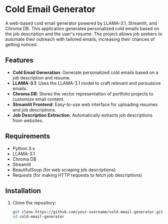 # Cold Email Generator

A web-based cold email generator powered by LLAMA-3.1, Streamlit, and Chroma DB. This application generates personalized cold emails based on the job description and the user's resume. The project allows job seekers to automate their outreach with tailored emails, increasing their chances of getting noticed.

## Features

- **Cold Email Generation**: Generate personalized cold emails based on a job description and resume.
- **LLAMA-3.1**: Uses the LLAMA-3.1 model to craft relevant and persuasive emails.
- **Chroma DB**: Stores the vector representation of portfolio projects to customize email content.
- **Streamlit Frontend**: Easy-to-use web interface for uploading resumes and job descriptions.
- **Job Description Extraction**: Automatically extracts job descriptions from websites.
  
## Requirements

- Python 3.x
- LLAMA-3.1
- Chroma DB
- Streamlit
- BeautifulSoup (for web scraping job descriptions)
- Requests (for making HTTP requests to fetch job descriptions)

## Installation

1. Clone the repository:

   ```bash
   git clone https://github.com/your-username/cold-email-generator.git
   cd cold-email-generator
